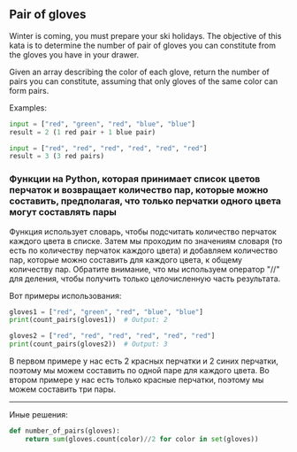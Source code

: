 ## Pair of gloves

Winter is coming, you must prepare your ski holidays. The objective of this kata is to determine the number of pair of gloves you can constitute from the gloves you have in your drawer.

Given an array describing the color of each glove, return the number of pairs you can constitute, assuming that only gloves of the same color can form pairs.

Examples:

```python
input = ["red", "green", "red", "blue", "blue"]
result = 2 (1 red pair + 1 blue pair)

input = ["red", "red", "red", "red", "red", "red"]
result = 3 (3 red pairs)
```

### Функции на Python, которая принимает список цветов перчаток и возвращает количество пар, которые можно составить, предполагая, что только перчатки одного цвета могут составлять пары

Функция использует словарь, чтобы подсчитать количество перчаток каждого цвета в списке. Затем мы проходим по значениям словаря (то есть по количеству перчаток каждого цвета) и добавляем количество пар, которые можно составить для каждого цвета, к общему количеству пар. Обратите внимание, что мы используем оператор "//" для деления, чтобы получить только целочисленную часть результата.

Вот примеры использования:

```python
gloves1 = ["red", "green", "red", "blue", "blue"]
print(count_pairs(gloves1))  # Output: 2

gloves2 = ["red", "red", "red", "red", "red", "red"]
print(count_pairs(gloves2))  # Output: 3
```

В первом примере у нас есть 2 красных перчатки и 2 синих перчатки, поэтому мы можем составить по одной паре для каждого цвета. Во втором примере у нас есть только красные перчатки, поэтому мы можем составить три пары.

---

Иные решения:

```python
def number_of_pairs(gloves):
    return sum(gloves.count(color)//2 for color in set(gloves))
```
